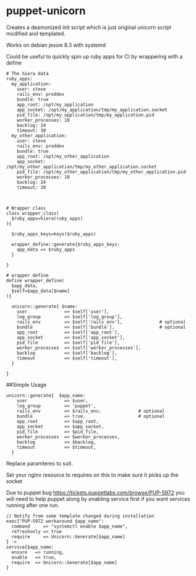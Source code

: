 # puppet-unicorn

Creates a deamonized init script which is just original unicorn script modified and templated.

Works on debian jessie 8.3 with systemd

Could be useful to quickly spin up ruby apps for CI by wrappering with a define
```
# The hiera data
ruby_apps:
  my_application:
    user: steve
    rails_env: proddev
    bundle: true
    app_root: /opt/my_application
    app_socket: /opt/my_application/tmp/my_application.socket
    pid_file: /opt/my_application/tmp/my_application.pid
    worker_processes: 10
    backlog: 24
    timeout: 30
  my_other_application:
    user: steve
    rails_env: proddev
    bundle: true
    app_root: /opt/my_other_application
    app_socket: /opt/my_other_application/tmp/my_other_application.socket
    pid_file: /opt/my_other_application/tmp/my_other_application.pid
    worker_processes: 10
    backlog: 24
    timeout: 30



# Wrapper class
class wrapper_class(
  $ruby_apps=hiera(ruby_apps)
){

  $ruby_apps_keys=keys($ruby_apps)

  wrapper_define::generate{$ruby_apps_keys:
    app_data => $ruby_apps
  }

}

# wrapper define
define wrapper_define(
  $app_data,
  $self=$app_data[$name]
){

  unicorn::generate{ $name:
    user              => $self['user'],
    log_group         => $self['log_group'],
    rails_env         => $self['rails_env'],              # optional
    bundle            => $self['bundle'],                 # optional
    app_root          => $self['app_root'],
    app_socket        => $self['app_socket'],
    pid_file          => $self['pid_file'],
    worker_processes  => $self['worker_processes'],
    backlog           => $self['backlog'],
    timeout           => $self['timeout'],
  }

}

```


##Simple Usage
```
unicorn::generate{  $app_name:
    user              => $user,
    log_group         => 'puppet',
    rails_env         => $rails_env,              # optional
    bundle            => true,                    # optional
    app_root          => $app_root,
    app_socket        => $app_socket,
    pid_file          => $pid_file,
    worker_processes  => $worker_processes,
    backlog           => $backlog,
    timeout           => $timeout,
  }
```
  
Replace paramteres to suit.

Set your nginx resource to requires on this to make sure it picks up the socket

Due to puppet bug https://tickets.puppetlabs.com/browse/PUP-5972 you will need to help puppet along by enabling service first if you want services running after one run.

  ```
  // Notify from some template changed during installation
  exec{"PUP-5972 workaround $app_name":
    command     => "systemctl enable $app_name",
    refreshonly => true
    require     => Unicorn::Generate[$app_name]
  } ->
  service{$app_name:
    ensure   => running,
    enable   => true,
    require  => Unicorn::Generate[$app_name]
  }
```
